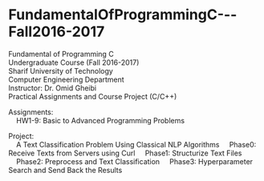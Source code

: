 # FundamentalOfProgrammingC---Fall2016-2017
Fundamental of Programming C <br />
Undergraduate Course (Fall 2016-2017) <br />
Sharif University of Technology <br />
Computer Engineering Department <br />
Instructor: Dr. Omid Gheibi <br />
Practical Assignments and Course Project (C/C++) <br />


Assignments: <br /> 
    HW1-9: Basic to Advanced Programming Problems

Project: <br />
    A Text Classification Problem Using Classical NLP Algorithms
    Phase0: Receive Texts from Servers using Curl
    Phase1: Structurize Text Files
    Phase2: Preprocess and Text Classification
    Phase3: Hyperparameter Search and Send Back the Results
